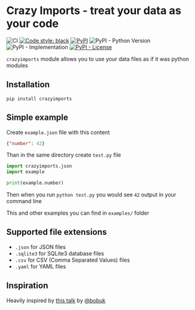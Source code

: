 # Crazy Imports - treat your data as your code


![CI](https://github.com/mishankov/crazy-imports/workflows/CI/badge.svg)
[![Code style: black](https://img.shields.io/badge/code%20style-black-black)](https://github.com/mishankov/crazy-imports/actions?query=workflow%3Ablack)
[![PyPI](https://img.shields.io/pypi/v/crazyimports)](https://pypi.org/project/crazyimports/)
![PyPI - Python Version](https://img.shields.io/pypi/pyversions/crazyimports)
![PyPI - Implementation](https://img.shields.io/pypi/implementation/crazyimports)
[![PyPI - License](https://img.shields.io/pypi/l/crazyimports)](https://github.com/mishankov/crazy-imports/blob/main/LICENSE)

`crazyimports` module allows you to use your data files as if it was python modules

## Installation

`pip install crazyimports`

## Simple example

Create `example.json` file with this content

```json
{"number": 42}
```

 Than in the same directory create `test.py` file

```python
import crazyimports.json
import example

print(example.number)
```

Then when you run `python test.py` you would see `42` output in your command line

This and other examples you can find in `examples/` folder

## Supported file extensions

- `.json` for JSON files
- `.sqlite3` for SQLite3 database files
- `.csv` for CSV (Comma Separated Values) files
- `.yaml` for YAML files

## Inspiration

Heavily inspired by [this talk](https://youtu.be/CWZVNgStgbI) by [@bobuk](https://github.com/bobuk)
